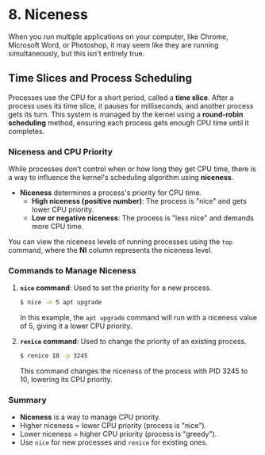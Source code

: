 # 8. Niceness

When you run multiple applications on your computer, like Chrome, Microsoft Word, or Photoshop, it may seem like they are running simultaneously, but this isn't entirely true.

## Time Slices and Process Scheduling

Processes use the CPU for a short period, called a **time slice**. After a process uses its time slice, it pauses for milliseconds, and another process gets its turn. This system is managed by the kernel using a **round-robin scheduling** method, ensuring each process gets enough CPU time until it completes.

### Niceness and CPU Priority

While processes don’t control when or how long they get CPU time, there is a way to influence the kernel's scheduling algorithm using **niceness**.

- **Niceness** determines a process's priority for CPU time. 
  - **High niceness (positive number)**: The process is "nice" and gets lower CPU priority.
  - **Low or negative niceness**: The process is "less nice" and demands more CPU time.

You can view the niceness levels of running processes using the `top` command, where the **NI** column represents the niceness level.

### Commands to Manage Niceness

1. **`nice` command**: Used to set the priority for a new process.

    ```bash
    $ nice -n 5 apt upgrade
    ```

    In this example, the `apt upgrade` command will run with a niceness value of 5, giving it a lower CPU priority.

2. **`renice` command**: Used to change the priority of an existing process.

    ```bash
    $ renice 10 -p 3245
    ```

    This command changes the niceness of the process with PID 3245 to 10, lowering its CPU priority.

### Summary

- **Niceness** is a way to manage CPU priority.
- Higher niceness = lower CPU priority (process is "nice").
- Lower niceness = higher CPU priority (process is "greedy").
- Use `nice` for new processes and `renice` for existing ones.

